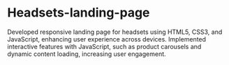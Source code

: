 # Headsets-landing-page
Developed responsive landing page for headsets using HTML5, CSS3, and JavaScript, enhancing user experience across devices. Implemented interactive features with JavaScript, such as product carousels and dynamic content loading, increasing user engagement.
